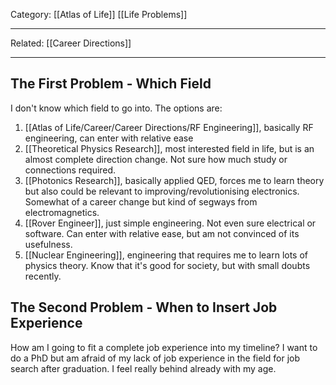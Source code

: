 Category: [[Atlas of Life]] [[Life Problems]] 
___
Related: [[Career Directions]]
___
## The First Problem - Which Field
I don't know which field to go into. The options are:
1. [[Atlas of Life/Career/Career Directions/RF Engineering]], basically RF engineering, can enter with relative ease
2. [[Theoretical Physics Research]], most interested field in life, but is an almost complete direction change. Not sure how much study or connections required. 
3. [[Photonics Research]], basically applied QED, forces me to learn theory but also could be relevant to improving/revolutionising electronics. Somewhat of a career change but kind of segways from electromagnetics. 
4. [[Rover Engineer]], just simple engineering. Not even sure electrical or software. Can enter with relative ease, but am not convinced of its usefulness. 
5. [[Nuclear Engineering]], engineering that requires me to learn lots of physics theory. Know that it's good for society, but with small doubts recently. 
## The Second Problem - When to Insert Job Experience
How am I going to fit a complete job experience into my timeline? I want to do a PhD but am afraid of my lack of job experience in the field for job search after graduation. I feel really behind already with my age. 